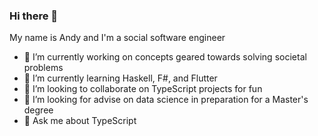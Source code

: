 ### Hi there 👋

My name is Andy and I'm a social software engineer  

- 🔭 I’m currently working on concepts geared towards solving societal problems
- 🌱 I’m currently learning Haskell, F#, and Flutter
- 👯 I’m looking to collaborate on TypeScript projects for fun
- 🤔 I’m looking for advise on data science in preparation for a Master's degree
- 💬 Ask me about TypeScript
